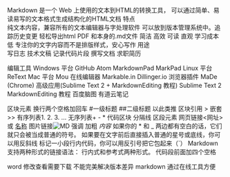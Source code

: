 Markdown 是一个 Web 上使用的文本到HTML的转换工具，
可以通过简单、易读易写的文本格式生成结构化的HTML文档
特点   
    纯文本内容，兼容所有的文本编辑器与字处理软件
    可以放到版本管理系统中。追踪历史变更
    轻松导出html PDF 和本身的.md文件
    简洁 高效 可读 直观 学习成本低
    专注你的文字内容而不是排版样式，安心写作
用途  
     写日志 技术文稿 记录代码片段 撰写文档 求职简历

编辑工具
Windows 平台
    GitHub Atom
    MarkdownPad
    MarkPad
Linux 平台
    ReText
Mac 平台
    Mou
在线编辑器
    Markable.in
    Dillinger.io
浏览器插件
    MaDe (Chrome)
高级应用(Sublime Text 2 + MarkdownEditing 教程)
    Sublime Text 2
    MarkdownEditing
    教程
百度脑图 有道云笔记


区块元素
	换行两个空格加回车
	#一级标题 ##二级标题 以此类推
	区块引用 > 嵌套>>
	有序列表1. 2. 3. ...
	无序列表+ - *
	代码区块
	分隔线
区段元素
	网页链接<网址> 或 [名称](网址)
	图片链接![MD](网址)
	强调 加粗 *内容*
	如果你的 * 和 _ 两边都有空白的话，它们就只会被当成普通的符号。
	如果要在文字前后直接插入普通的星号或底线，你可以用反斜线
	标记一小段行内代码，你可以用反引号把它包起来（`）
	Markdown 支持两种形式的链接语法： 行内式和参考式两种形式。
	代码段前面加四个空格 
	


	
	





word 修改查看需要下载 不能完美解决版本差异
markdown 通过在线工具方便
